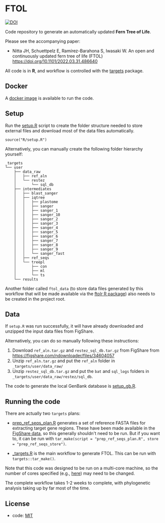 # FTOL

[![DOI](https://zenodo.org/badge/475787005.svg)](https://zenodo.org/badge/latestdoi/475787005)

Code repository to generate an automatically updated **Fern Tree of Life**.

Please see the accompanying paper:
- Nitta JH, Schuettpelz E, Ramírez-Barahona S, Iwasaki W. An open and continuously updated fern tree of life (FTOL) https://doi.org/10.1101/2022.03.31.486640 

All code is in **R**, and workflow is controlled with the [targets](https://github.com/ropensci/targets) package.

## Docker

A [docker image](https://hub.docker.com/r/joelnitta/ftol) is available to run the code.

## Setup

Run the [setup.R](R/setup.R) script to create the folder structure needed to store external files and download most of the data files automatically.

```
source("R/setup.R")
```

Alternatively, you can manually create the following folder hierarchy yourself:

```
_targets
└── user
    ├── data_raw
    │   ├── ref_aln
    │   └── restez
    │       └── sql_db
    ├── intermediates
    │   ├── blast_sanger
    │   ├── iqtree
    │   │   ├── plastome
    │   │   ├── sanger
    │   │   ├── sanger_1
    │   │   ├── sanger_10
    │   │   ├── sanger_2
    │   │   ├── sanger_3
    │   │   ├── sanger_4
    │   │   ├── sanger_5
    │   │   ├── sanger_6
    │   │   ├── sanger_7
    │   │   ├── sanger_8
    │   │   ├── sanger_9
    │   │   └── sanger_fast
    │   ├── ref_seqs
    │   └── treepl
    │       ├── con
    │       ├── ml
    │       └── ts
    └── results
```

Another folder called `ftol_data` (to store data files generated by this workflow that will be made available via the [ftolr R package](https://github.com/fernphy/ftolr)) also needs to be created in the project root.

## Data

If `setup.R` was run successfully, it will have already downloaded and unzipped the input data files from FigShare.

Alternatively, you can do so manually following these instructions:

1. Download `ref_aln.tar.gz` and `restez_sql_db.tar.gz` from FigShare from https://figshare.com/ndownloader/files/34604057
2. Unzip `ref_aln.tar.gz` and put the `ref_aln` folder in `_targets/user/data_raw/`
3. Unzip `restez_sql_db.tar.gz` and put the `bat` and `sql_logs` folders in `_targets/user/data_raw/restez/sql_db`.

The code to generate the local GenBank database is [setup_gb.R](R/setup_gb.R).

## Running the code

There are actually two `targets` plans:

- [prep_ref_seqs_plan.R](prep_ref_seqs_plan.R) generates a set of reference FASTA files for extracting target gene regions. These have been made available in the [FigShare data](https://doi.org/10.6084/m9.figshare.19474316.v1), so this generally shouldn't need to be run. But if you want to, it can be run with `tar_make(script = "prep_ref_seqs_plan.R", store = "prep_ref_seqs_store")`.

- [_targets.R](_targets.R) is the main workflow to generate FTOL. This can be run with `targets::tar_make()`.

Note that this code was designed to be run on a multi-core machine, so the number of cores specified (e.g., [here](https://github.com/fernphy/ftol/blob/1c7569eb3bbd93864016bbc1b1df1d11f8d4d62c/_targets.R#L459)) may need to be changed.

The complete workflow takes 1-2 weeks to complete, with phylogenetic analysis taking up by far most of the time.

## License

- code: [MIT](LICENSE)
